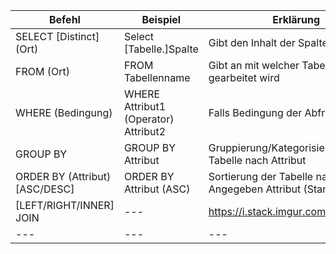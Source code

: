 | Befehl | Beispiel  | Erklärung |
| --- | --- | --- |
| SELECT [Distinct] (Ort)| Select [Tabelle.]Spalte  | Gibt den Inhalt der Spalte(n) zurück |
| FROM (Ort) | FROM Tabellenname | Gibt an mit welcher Tabelle gearbeitet wird |
| WHERE (Bedingung) | WHERE Attribut1 (Operator) Attribut2 | Falls Bedingung der Abfrage |
| GROUP BY | GROUP BY Attribut | Gruppierung/Kategorisierung der Tabelle nach Attribut |
| ORDER BY (Attribut) [ASC/DESC] | ORDER BY Attribut (ASC) | Sortierung der Tabelle nach Angegeben Attribut (Standard:ASC) |
| [LEFT/RIGHT/INNER] JOIN | --- | https://i.stack.imgur.com/VQ5XP.png |
| --- | --- | --- |

